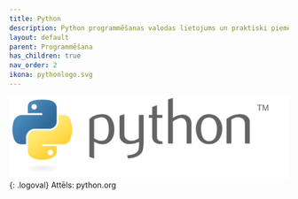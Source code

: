 ```yaml
---
title: Python
description: Python programmēšanas valodas lietojums un praktiski piemēri
layout: default
parent: Programmēšana
has_children: true
nav_order: 2
ikona: pythonlogo.svg
---
```

![pythonlogo](/media/pythonlogo.svg){: .logoval}
Attēls: python.org